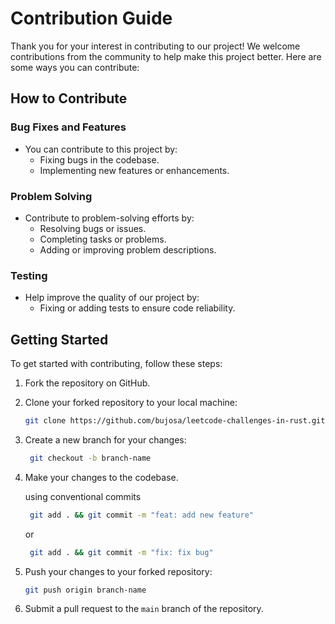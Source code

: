 # Contribution Guide

Thank you for your interest in contributing to our project! We welcome contributions from the community to help make this project better. Here are some ways you can contribute:

## How to Contribute

### Bug Fixes and Features

- You can contribute to this project by:
  - Fixing bugs in the codebase.
  - Implementing new features or enhancements.

### Problem Solving

- Contribute to problem-solving efforts by:
  - Resolving bugs or issues.
  - Completing tasks or problems.
  - Adding or improving problem descriptions.

### Testing

- Help improve the quality of our project by:
  - Fixing or adding tests to ensure code reliability.

## Getting Started

To get started with contributing, follow these steps:

1. Fork the repository on GitHub.

2. Clone your forked repository to your local machine:

   ```bash
   git clone https://github.com/bujosa/leetcode-challenges-in-rust.git
   ```

3. Create a new branch for your changes:

   ```bash
    git checkout -b branch-name
   ```

4. Make your changes to the codebase.

   using conventional commits

   ```bash
    git add . && git commit -m "feat: add new feature"
   ```

   or

   ```bash
    git add . && git commit -m "fix: fix bug"
   ```

5. Push your changes to your forked repository:

   ```bash
   git push origin branch-name
   ```

6. Submit a pull request to the `main` branch of the repository.
